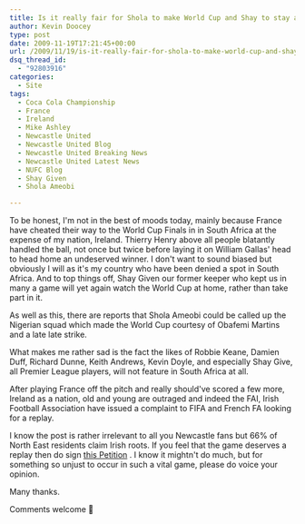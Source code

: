 ```yaml
---
title: Is it really fair for Shola to make World Cup and Shay to stay at home?
author: Kevin Doocey
type: post
date: 2009-11-19T17:21:45+00:00
url: /2009/11/19/is-it-really-fair-for-shola-to-make-world-cup-and-shay-to-stay-at-home/
dsq_thread_id:
  - "92803916"
categories:
  - Site
tags:
  - Coca Cola Championship
  - France
  - Ireland
  - Mike Ashley
  - Newcastle United
  - Newcastle United Blog
  - Newcastle United Breaking News
  - Newcastle United Latest News
  - NUFC Blog
  - Shay Given
  - Shola Ameobi

---
```

To be honest, I'm not in the best of moods today, mainly because France have cheated their way to the World Cup Finals in in South Africa at the expense of my nation, Ireland. Thierry Henry above all people blatantly handled the ball, not once but twice before laying it on William Gallas' head to head home an undeserved winner. I don't want to sound biased but obviously I  will as it's my country who have been denied a spot in South Africa. And to top things off, Shay Given our former keeper who kept us in many a game will yet again watch the World Cup at home, rather than take part in it.

As well as this, there are reports that Shola Ameobi could be called up the Nigerian squad which made the World Cup courtesy of Obafemi Martins and a late late strike.

What makes me rather sad is the fact the likes of Robbie Keane, Damien Duff, Richard Dunne, Keith Andrews, Kevin Doyle, and especially Shay Give, all Premier League players, will not feature in South Africa at all.

After playing France off the pitch and really should've scored a few more, Ireland as a nation, old and young are outraged and indeed the FAI, Irish Football Association have issued a complaint to FIFA and French FA looking for a replay.

I know the post is rather irrelevant to all you Newcastle fans but 66% of North East residents claim Irish roots. If you feel that the game deserves a replay then do sign [this Petition][1] . I know it mightn't do much, but for something so unjust to occur in such a vital game, please do voice your opinion.

Many thanks.

Comments welcome 🙂

 [1]: http://www.gopetition.com/petitions/review-the-ireland-vs-france-qualifier-france/sign.html "THIS PETITION"
